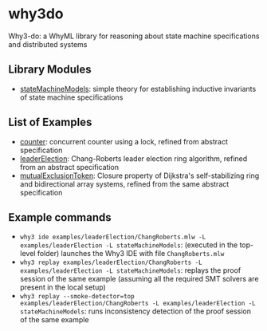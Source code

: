 # why3do
Why3-do: a WhyML library for reasoning about state machine specifications and distributed systems

## Library Modules

* [stateMachineModels](stateMachineModels): simple theory for
establishing inductive invariants of state machine specifications

## List of Examples

* [counter](examples/counter): concurrent counter using a lock,
  refined from abstract specification 
* [leaderElection](examples/leaderElection/): Chang-Roberts leader
  election ring algorithm, refined from an abstract specification
* [mutualExclusionToken](examples/mutualExclusionToken): Closure property of Dijkstra's
  self-stabilizing ring and bidirectional array systems, refined from
  the same abstract specification

## Example commands

* `why3 ide examples/leaderElection/ChangRoberts.mlw -L examples/leaderElection -L stateMachineModels`: (executed in the top-level folder) launches the Why3 IDE with file `ChangRoberts.mlw` 
* `why3 replay examples/leaderElection/ChangRoberts -L
  examples/leaderElection -L stateMachineModels`: replays the proof
  session of the same example (assuming all the required SMT solvers are present in the local setup)
* `why3 replay --smoke-detector=top examples/leaderElection/ChangRoberts -L
  examples/leaderElection -L stateMachineModels`: runs inconsistency
  detection of the proof session of the same example 

